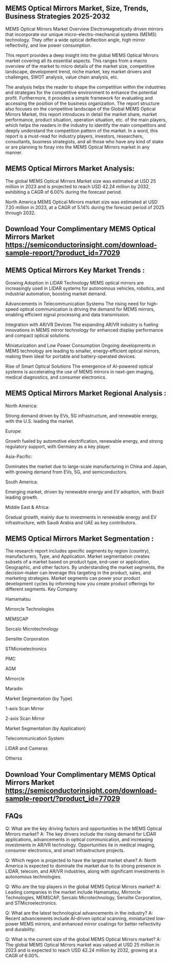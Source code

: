 ## MEMS Optical Mirrors Market, Size, Trends, Business Strategies 2025-2032
MEMS Optical Mirrors Market Overview
Electromagnetically driven mirrors that incorporate our unique micro-electro-mechanical systems (MEMS) technology. They offer a wide optical deflection angle, high mirror reflectivity, and low power consumption.

This report provides a deep insight into the global MEMS Optical Mirrors market covering all its essential aspects. This ranges from a macro overview of the market to micro details of the market size, competitive landscape, development trend, niche market, key market drivers and challenges, SWOT analysis, value chain analysis, etc.

The analysis helps the reader to shape the competition within the industries and strategies for the competitive environment to enhance the potential profit. Furthermore, it provides a simple framework for evaluating and accessing the position of the business organization. The report structure also focuses on the competitive landscape of the Global MEMS Optical Mirrors Market, this report introduces in detail the market share, market performance, product situation, operation situation, etc. of the main players, which helps the readers in the industry to identify the main competitors and deeply understand the competition pattern of the market.
In a word, this report is a must-read for industry players, investors, researchers, consultants, business strategists, and all those who have any kind of stake or are planning to foray into the MEMS Optical Mirrors market in any manner.

## MEMS Optical Mirrors Market Analysis:
 

The global MEMS Optical Mirrors Market size was estimated at USD 25 million in 2023 and is projected to reach USD 42.24 million by 2032, exhibiting a CAGR of 6.00% during the forecast period.

North America MEMS Optical Mirrors market size was estimated at USD 7.20 million in 2023, at a CAGR of 5.14% during the forecast period of 2025 through 2032.


## Download Your Complimentary MEMS Optical Mirrors Market https://semiconductorinsight.com/download-sample-report/?product_id=77029


## MEMS Optical Mirrors Key Market Trends  :
Growing Adoption in LIDAR Technology
MEMS optical mirrors are increasingly used in LIDAR systems for autonomous vehicles, robotics, and industrial automation, boosting market demand.

Advancements in Telecommunication Systems
The rising need for high-speed optical communication is driving the demand for MEMS mirrors, enabling efficient signal processing and data transmission.

Integration with AR/VR Devices
The expanding AR/VR industry is fueling innovations in MEMS mirror technology for enhanced display performance and compact optical solutions.

Miniaturization and Low Power Consumption
Ongoing developments in MEMS technology are leading to smaller, energy-efficient optical mirrors, making them ideal for portable and battery-operated devices.

Rise of Smart Optical Solutions
The emergence of AI-powered optical systems is accelerating the use of MEMS mirrors in next-gen imaging, medical diagnostics, and consumer electronics.

## MEMS Optical Mirrors Market Regional Analysis :
North America:

Strong demand driven by EVs, 5G infrastructure, and renewable energy, with the U.S. leading the market.

Europe:

Growth fueled by automotive electrification, renewable energy, and strong regulatory support, with Germany as a key player.

Asia-Pacific:

Dominates the market due to large-scale manufacturing in China and Japan, with growing demand from EVs, 5G, and semiconductors.

South America:

Emerging market, driven by renewable energy and EV adoption, with Brazil leading growth.

Middle East & Africa:

Gradual growth, mainly due to investments in renewable energy and EV infrastructure, with Saudi Arabia and UAE as key contributors.

## MEMS Optical Mirrors Market Segmentation :
The research report includes specific segments by region (country), manufacturers, Type, and Application. Market segmentation creates subsets of a market based on product type, end-user or application, Geographic, and other factors. By understanding the market segments, the decision-maker can leverage this targeting in the product, sales, and marketing strategies. Market segments can power your product development cycles by informing how you create product offerings for different segments.
Key Company

Hamamatsu

Mirrorcle Technologies

MEMSCAP

Sercalo Microtechnology

Senslite Corporation

STMicroelectronics

PMC

AGM

Mirrorcle

Maradin

Market Segmentation (by Type)

1-axis Scan Mirror

2-axis Scan Mirror

Market Segmentation (by Application)

Telecommunication System

LIDAR and Cameras

Otherss



## Download Your Complimentary MEMS Optical Mirrors Market https://semiconductorinsight.com/download-sample-report/?product_id=77029


## FAQs
 

Q: What are the key driving factors and opportunities in the MEMS Optical Mirrors market?
A: The key drivers include the rising demand for LIDAR applications, advancements in optical communication, and increasing investments in AR/VR technology. Opportunities lie in medical imaging, consumer electronics, and smart infrastructure projects.


Q: Which region is projected to have the largest market share?
A: North America is expected to dominate the market due to its strong presence in LIDAR, telecom, and AR/VR industries, along with significant investments in autonomous technologies.


Q: Who are the top players in the global MEMS Optical Mirrors market?
A: Leading companies in the market include Hamamatsu, Mirrorcle Technologies, MEMSCAP, Sercalo Microtechnology, Senslite Corporation, and STMicroelectronics.


Q: What are the latest technological advancements in the industry?
A: Recent advancements include AI-driven optical scanning, miniaturized low-power MEMS mirrors, and enhanced mirror coatings for better reflectivity and durability.


Q: What is the current size of the global MEMS Optical Mirrors market?
A: The global MEMS Optical Mirrors market was valued at USD 25 million in 2023 and is expected to reach USD 42.24 million by 2032, growing at a CAGR of 6.00%.

